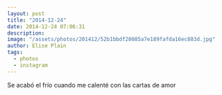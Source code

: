 ```yaml
---
layout: post
title: "2014-12-24"
date: 2014-12-24 07:06:31
description: 
image: "/assets/photos/201412/52b1bbdf20085a7e189fafda16ec883d.jpg"
author: Elise Plain
tags: 
  - photos
  - instagram
---
```


Se acabó el frío cuando me calenté con las cartas de amor
<p></p>
